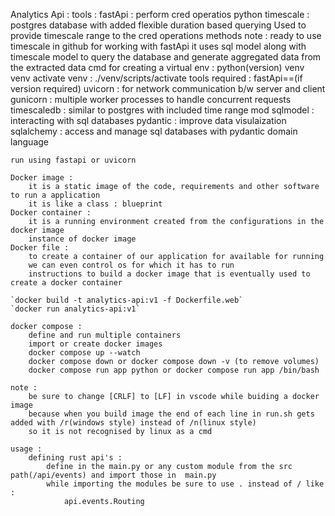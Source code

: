 Analytics Api :
    tools :
        fastApi :
            perform cred operatios
        python
        timescale :
            postgres database with added flexible duration based querying
            Used to provide timescale range to the cred operations methods
        note : ready to use timescale in github for working with fastApi
    it uses sql model along with timescale model to query the database and generate aggregated data from the extracted data
    cmd for creating a virtual env :
        python(version) venv venv
    activate venv :
        ./venv/scripts/activate
    tools required :
        fastApi==(if version required)
        uvicorn : for network communication b/w server and client
        gunicorn :  multiple worker processes to handle concurrent requests
        timescaledb : similar to postgres with included time range mod
        sqlmodel : interacting with sql databases
        pydantic : improve data visulaization
        sqlalchemy : access and manage sql databases with pydantic domain language

    run using fastapi or uvicorn
 
    Docker image :
        it is a static image of the code, requirements and other software to run a application
        it is like a class : blueprint
    Docker container :  
        it is a running environment created from the configurations in the docker image
        instance of docker image
    Docker file :
        to create a container of our application for available for running
        we can even control os for which it has to run
        instructions to build a docker image that is eventually used to create a docker container

    `docker build -t analytics-api:v1 -f Dockerfile.web`
    `docker run analytics-api:v1`

    docker compose :
        define and run multiple containers
        import or create docker images
        docker compose up --watch
        docker compose down or docker compose down -v (to remove volumes)
        docker compose run app python or docker compose run app /bin/bash

    note :
        be sure to change [CRLF] to [LF] in vscode while buiding a docker image
        because when you build image the end of each line in run.sh gets added with /r(windows style) instead of /n(linux style)
        so it is not recognised by linux as a cmd

    usage :
        defining rust api's :
            define in the main.py or any custom module from the src path(/api/events) and import those in  main.py
            while importing the modules be sure to use . instead of / like :
                api.events.Routing



